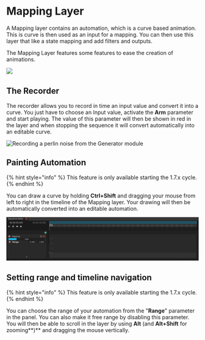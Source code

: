 # Mapping Layer

A Mapping layer contains an automation, which is a curve based animation. This is curve is then used as an input for a mapping. You can then use this layer that like a state mapping and add filters and outputs.

The Mapping Layer features some features to ease the creation of animations.

![](../.gitbook/assets/Screenshot\_1.png)

## The Recorder

The recorder allows you to record in time an input value and convert it into a curve. You just have to choose an Input value, activate the **Arm** parameter and start playing. The value of this parameter will then be shown in red in the layer and when stopping the sequence it will convert automatically into an editable curve.

![Recording a perlin noise from the Generator module](../.gitbook/assets/recording.gif)

## Painting Automation&#x20;

{% hint style="info" %}
This feature is only available starting the 1.7.x cycle.
{% endhint %}

You can draw a curve by holding **Ctrl+Shift** and dragging your mouse from left to right in the timeline of the Mapping layer. Your drawing will then be automatically converted into an editable automation.

![Drawing and modifying a mapping curve](<../.gitbook/assets/automation painting.gif>)

## Setting range and timeline navigation&#x20;

{% hint style="info" %}
This feature is only available starting the 1.7.x cycle.
{% endhint %}

You can choose the range of your automation from the "**Range**" parameter in the panel. You can also make it free range by disabling this parameter. You will then be able to scroll in the layer by using **Alt** (and **Alt+Shift** for zooming**)** and dragging the mouse vertically.
